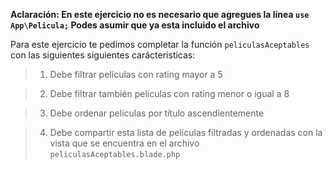 **Aclaración: En este ejercicio no es necesario que agregues la línea `use App\Pelicula;` Podes asumir que ya esta incluido el archivo**

Para este ejercicio te pedimos completar la función `peliculasAceptables` con las siguientes siguientes carácteristicas:

> 1. Debe filtrar películas con rating mayor a 5

> 2. Debe filtrar también películas con rating menor o igual a 8

> 3. Debe ordenar películas por título ascendientemente

> 4. Debe compartir esta lista de películas filtradas y ordenadas con la vista que se encuentra en el archivo `peliculasAceptables.blade.php`